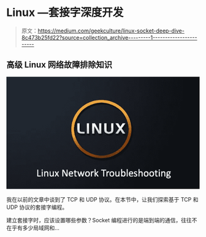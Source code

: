 # Linux —套接字深度开发

> 原文：<https://medium.com/geekculture/linux-socket-deep-dive-8c473b25fd22?source=collection_archive---------1----------------------->

## 高级 Linux 网络故障排除知识

![](img/5f28111751341914af2671844623204f.png)

我在以前的文章中谈到了 TCP 和 UDP 协议。在本节中，让我们探索基于 TCP 和 UDP 协议的套接字编程。

建立套接字时，应该设置哪些参数？Socket 编程进行的是端到端的通信，往往不在乎有多少局域网和…
